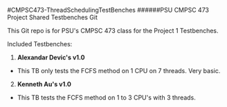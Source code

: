 #CMPSC473-ThreadSchedulingTestBenches
######PSU CMPSC 473 Project Shared Testbenches Git

This Git repo is for PSU's CMPSC 473 class for the Project 1 Testbenches. 

Included Testbenches:
1. **Alexandar Devic's v1.0**
  * This TB only tests the FCFS method on 1 CPU on 7 threads. Very basic.
  
2. **Kenneth Au's v1.0**
  * This TB tests the FCFS method on 1 to 3 CPU's with 3 threads.
